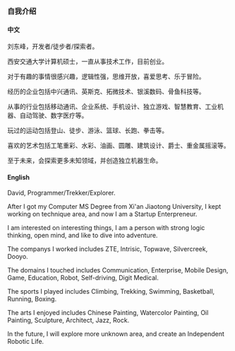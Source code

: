 

### 自我介绍


#### 中文

刘东峰，开发者/徒步者/探索者。

西安交通大学计算机硕士，一直从事技术工作，目前创业。

对于有趣的事情很感兴趣，逻辑性强，思维开放，喜爱思考、乐于冒险。

经历的企业包括中兴通讯、英斯克、拓微技术、银溪数码、骨鱼科技等。

从事的行业包括移动通讯、企业系统、手机设计、独立游戏、智慧教育、工业机器、自动驾驶、数字医疗等。

玩过的运动包括登山、徒步、游泳、篮球、长跑、拳击等。

喜欢的艺术包括工笔重彩、水彩、油画、圆雕、建筑设计、爵士、重金属摇滚等。

至于未来，会探索更多未知领域，并创造独立机器生命。


#### English

David, Programmer/Trekker/Explorer.

After I got my Computer MS Degree from Xi'an Jiaotong University, I kept working on technique area, and now I am a Startup Enterpreneur.

I am interested on interesting things, I am a person with strong logic thinking, open mind, and like to dive into adventure. 

The companys I worked includes ZTE, Intrisic, Topwave, Silvercreek, Dooyo.

The domains I touched includes Communication, Enterprise, Mobile Design, Game, Education, Robot, Self-driving, Digit Medical. 

The sports I played includes Climbing, Trekking, Swimming, Basketball, Running, Boxing.

The arts I enjoyed includes Chinese Painting, Watercolor Painting, Oil Painting, Sculpture, Architect, Jazz, Rock.

In the future, I will explore more unknown area, and create an Independent Robotic Life.



